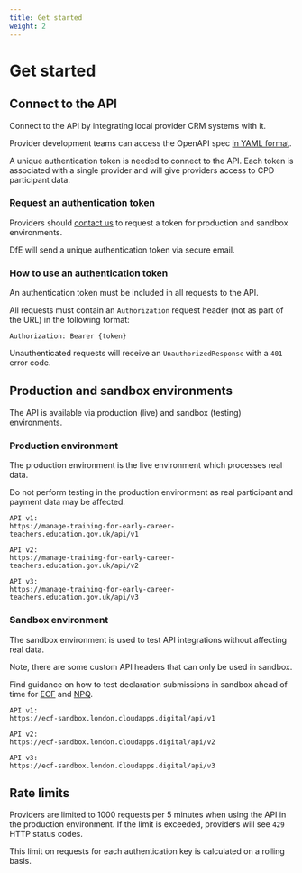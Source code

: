 ```yaml
---
title: Get started
weight: 2
---
```


# Get started

## Connect to the API

Connect to the API by integrating local provider CRM systems with it.

Provider development teams can access the OpenAPI spec [in YAML format](/lead-providers/api-docs/v1/api_spec.yml).

A unique authentication token is needed to connect to the API. Each token is associated with a single provider and will give providers access to CPD participant data.

### Request an authentication token

Providers should [contact us](/api-reference/help) to request a token for production and sandbox environments.

DfE will send a unique authentication token via secure email.

### How to use an authentication token

An authentication token must be included in all requests to the API. 

All requests must contain an `Authorization` request header (not as part of the URL) in the following format:  

```
Authorization: Bearer {token}
```

Unauthenticated requests will receive an `UnauthorizedResponse` with a `401` error code.

## Production and sandbox environments

The API is available via production (live) and sandbox (testing) environments.

### Production environment

The production environment is the live environment which processes real data.  

<div class="govuk-inset-text"> Do not perform testing in the production environment as real participant and payment data may be affected.</div>

```
API v1: 
https://manage-training-for-early-career-teachers.education.gov.uk/api/v1
```

```
API v2:
https://manage-training-for-early-career-teachers.education.gov.uk/api/v2
```

```
API v3: 
https://manage-training-for-early-career-teachers.education.gov.uk/api/v3
```

### Sandbox environment

The sandbox environment is used to test API integrations without affecting real data. 

<div class="govuk-inset-text"> Note, there are some custom API headers that can only be used in sandbox. </div>

Find guidance on how to test declaration submissions in sandbox ahead of time for [ECF](/api-reference/ecf/guidance/#test-the-ability-to-submit-declarations-in-sandbox-ahead-of-time) and [NPQ](/api-reference/npq/guidance/#test-the-ability-to-submit-declarations-in-sandbox-ahead-of-time). 


```
API v1: 
https://ecf-sandbox.london.cloudapps.digital/api/v1
```

```
API v2:
https://ecf-sandbox.london.cloudapps.digital/api/v2
```

```
API v3: 
https://ecf-sandbox.london.cloudapps.digital/api/v3
```

## Rate limits

Providers are limited to 1000 requests per 5 minutes when using the API in the production environment. If the limit is exceeded, providers will see `429` HTTP status codes.

This limit on requests for each authentication key is calculated on a rolling basis. 